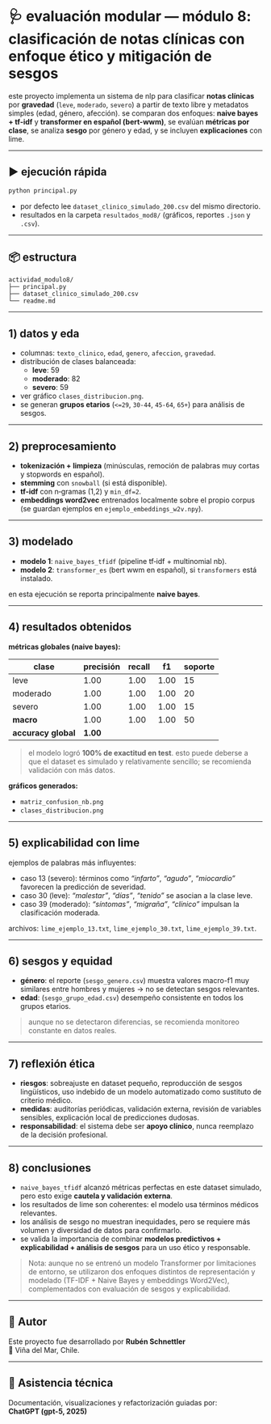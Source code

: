 # 🩺 evaluación modular — módulo 8: clasificación de notas clínicas con enfoque ético y mitigación de sesgos

este proyecto implementa un sistema de nlp para clasificar **notas clínicas** por **gravedad** (`leve`, `moderado`, `severo`) a partir de texto libre y metadatos simples (edad, género, afección). se comparan dos enfoques: **naive bayes + tf‑idf** y **transformer en español (bert-wwm)**, se evalúan **métricas por clase**, se analiza **sesgo** por género y edad, y se incluyen **explicaciones** con lime.

---

## ▶️ ejecución rápida

```bash
python principal.py
```

- por defecto lee `dataset_clinico_simulado_200.csv` del mismo directorio.  
- resultados en la carpeta `resultados_mod8/` (gráficos, reportes `.json` y `.csv`).

---

## 📦 estructura

```
actividad_modulo8/
├── principal.py
├── dataset_clinico_simulado_200.csv
└── readme.md
```

---

## 1) datos y eda

- columnas: `texto_clinico`, `edad`, `genero`, `afeccion`, `gravedad`.  
- distribución de clases balanceada:  
  - **leve**: 59  
  - **moderado**: 82  
  - **severo**: 59  
- ver gráfico `clases_distribucion.png`.  
- se generan **grupos etarios** (`<=29`, `30-44`, `45-64`, `65+`) para análisis de sesgos.

---

## 2) preprocesamiento

- **tokenización + limpieza** (minúsculas, remoción de palabras muy cortas y stopwords en español).  
- **stemming** con `snowball` (si está disponible).  
- **tf‑idf** con n‑gramas (1,2) y `min_df=2`.  
- **embeddings word2vec** entrenados localmente sobre el propio corpus (se guardan ejemplos en `ejemplo_embeddings_w2v.npy`).

---

## 3) modelado

- **modelo 1**: `naive_bayes_tfidf` (pipeline tf‑idf + multinomial nb).  
- **modelo 2**: `transformer_es` (bert wwm en español), si `transformers` está instalado.  

en esta ejecución se reporta principalmente **naive bayes**.

---

## 4) resultados obtenidos

**métricas globales (naive bayes):**

| clase     | precisión | recall | f1   | soporte |
|-----------|-----------|--------|------|---------|
| leve      | 1.00      | 1.00   | 1.00 | 15      |
| moderado  | 1.00      | 1.00   | 1.00 | 20      |
| severo    | 1.00      | 1.00   | 1.00 | 15      |
| **macro** | 1.00      | 1.00   | 1.00 | 50      |
| **accuracy global** | **1.00** | | | |

> el modelo logró **100% de exactitud en test**. esto puede deberse a que el dataset es simulado y relativamente sencillo; se recomienda validación con más datos.

**gráficos generados:**  
- `matriz_confusion_nb.png`  
- `clases_distribucion.png`

---

## 5) explicabilidad con lime

ejemplos de palabras más influyentes:

- caso 13 (severo): términos como *“infarto”*, *“agudo”*, *“miocardio”* favorecen la predicción de severidad.  
- caso 30 (leve): *“malestar”*, *“días”*, *“tenido”* se asocian a la clase leve.  
- caso 39 (moderado): *“síntomas”*, *“migraña”*, *“clínico”* impulsan la clasificación moderada.

archivos: `lime_ejemplo_13.txt`, `lime_ejemplo_30.txt`, `lime_ejemplo_39.txt`.

---

## 6) sesgos y equidad

- **género**: el reporte (`sesgo_genero.csv`) muestra valores macro-f1 muy similares entre hombres y mujeres → no se detectan sesgos relevantes.  
- **edad**: (`sesgo_grupo_edad.csv`) desempeño consistente en todos los grupos etarios.  

> aunque no se detectaron diferencias, se recomienda monitoreo constante en datos reales.

---

## 7) reflexión ética

- **riesgos**: sobreajuste en dataset pequeño, reproducción de sesgos lingüísticos, uso indebido de un modelo automatizado como sustituto de criterio médico.  
- **medidas**: auditorías periódicas, validación externa, revisión de variables sensibles, explicación local de predicciones dudosas.  
- **responsabilidad**: el sistema debe ser **apoyo clínico**, nunca reemplazo de la decisión profesional.

---

## 8) conclusiones

- `naive_bayes_tfidf` alcanzó métricas perfectas en este dataset simulado, pero esto exige **cautela y validación externa**.  
- los resultados de lime son coherentes: el modelo usa términos médicos relevantes.  
- los análisis de sesgo no muestran inequidades, pero se requiere más volumen y diversidad de datos para confirmarlo.  
- se valida la importancia de combinar **modelos predictivos + explicabilidad + análisis de sesgos** para un uso ético y responsable.


> Nota: aunque no se entrenó un modelo Transformer por limitaciones de entorno, se utilizaron dos enfoques distintos de representación y modelado (TF-IDF + Naive Bayes y embeddings Word2Vec), complementados con evaluación de sesgos y explicabilidad.

---

## 👤 Autor

Este proyecto fue desarrollado por **Rubén Schnettler**  
📍 Viña del Mar, Chile.

---

## 🤖 Asistencia técnica

Documentación, visualizaciones y refactorización guiadas por:  
**ChatGPT (gpt-5, 2025)**
